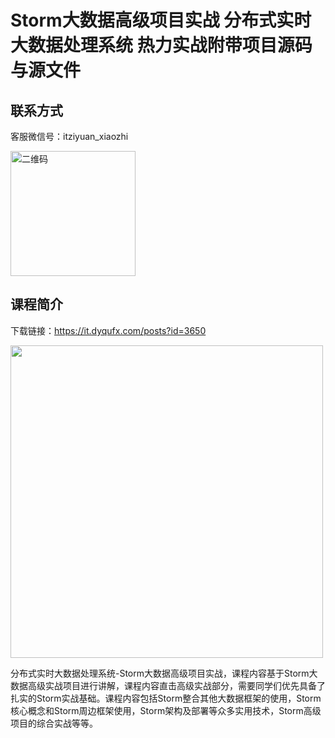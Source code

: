 # Storm大数据高级项目实战 分布式实时大数据处理系统 热力实战附带项目源码与源文件

## 联系方式

客服微信号：itziyuan_xiaozhi

<img src="https://ziyuanyun.oss-cn-guangzhou.aliyuncs.com/common/20240614073449/666b82192834a.jpg" width="200" height="200" alt="二维码">

## 课程简介

下载链接：https://it.dyqufx.com/posts?id=3650

<img src="https://ziyuanyun.oss-cn-guangzhou.aliyuncs.com/yun/20240515185248/664494005a26a.jpg" width="500" alt="">

   分布式实时大数据处理系统-Storm大数据高级项目实战，课程内容基于Storm大数据高级实战项目进行讲解，课程内容直击高级实战部分，需要同学们优先具备了扎实的Storm实战基础。课程内容包括Storm整合其他大数据框架的使用，Storm核心概念和Storm周边框架使用，Storm架构及部署等众多实用技术，Storm高级项目的综合实战等等。  